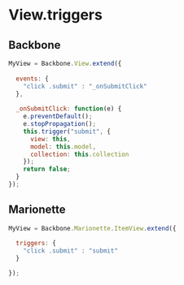 # View.triggers

## Backbone

```javascript
MyView = Backbone.View.extend({
  
  events: {
    "click .submit" : "_onSubmitClick"
  },
  
  _onSubmitClick: function(e) {
    e.preventDefault();
    e.stopPropagation();
    this.trigger("submit", {
      view: this,
      model: this.model,
      collection: this.collection
    });
    return false;
  }
});
```

## Marionette

```javascript
MyView = Backbone.Marionette.ItemView.extend({
  
  triggers: {
    "click .submit" : "submit"
  }

});
```